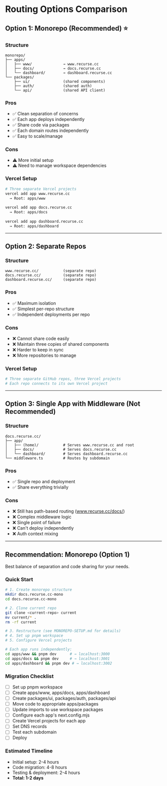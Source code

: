 # Routing Options Comparison

## Option 1: Monorepo (Recommended) ⭐

### Structure
```
monorepo/
├── apps/
│   ├── www/              → www.recurse.cc
│   ├── docs/             → docs.recurse.cc
│   └── dashboard/        → dashboard.recurse.cc
└── packages/
    ├── ui/               (shared components)
    ├── auth/             (shared auth)
    └── api/              (shared API client)
```

### Pros
- ✅ Clean separation of concerns
- ✅ Each app deploys independently
- ✅ Share code via packages
- ✅ Each domain routes independently
- ✅ Easy to scale/manage

### Cons
- ⚠️ More initial setup
- ⚠️ Need to manage workspace dependencies

### Vercel Setup
```bash
# Three separate Vercel projects
vercel add app www.recurse.cc
  → Root: apps/www
  
vercel add app docs.recurse.cc
  → Root: apps/docs
  
vercel add app dashboard.recurse.cc
  → Root: apps/dashboard
```

---

## Option 2: Separate Repos

### Structure
```
www.recurse.cc/           (separate repo)
docs.recurse.cc/          (separate repo)
dashboard.recurse.cc/     (separate repo)
```

### Pros
- ✅ Maximum isolation
- ✅ Simplest per-repo structure
- ✅ Independent deployments per repo

### Cons
- ❌ Cannot share code easily
- ❌ Maintain three copies of shared components
- ❌ Harder to keep in sync
- ❌ More repositories to manage

### Vercel Setup
```bash
# Three separate GitHub repos, three Vercel projects
# Each repo connects to its own Vercel project
```

---

## Option 3: Single App with Middleware (Not Recommended)

### Structure
```
docs.recurse.cc/
├── app/
│   ├── (home)/           # Serves www.recurse.cc and root
│   ├── docs/             # Serves docs.recurse.cc
│   └── dashboard/        # Serves dashboard.recurse.cc
└── middleware.ts         # Routes by subdomain
```

### Pros
- ✅ Single repo and deployment
- ✅ Share everything trivially

### Cons
- ❌ Still has path-based routing (www.recurse.cc/docs/)
- ❌ Complex middleware logic
- ❌ Single point of failure
- ❌ Can't deploy independently
- ❌ Auth context mixing

---

## Recommendation: Monorepo (Option 1)

Best balance of separation and code sharing for your needs.

### Quick Start

```bash
# 1. Create monorepo structure
mkdir docs.recurse.cc-mono
cd docs.recurse.cc-mono

# 2. Clone current repo
git clone <current-repo> current
mv current/* .
rm -rf current

# 3. Restructure (see MONOREPO-SETUP.md for details)
# 4. Set up pnpm workspace
# 5. Configure Vercel projects

# Each app runs independently:
cd apps/www && pnpm dev      # → localhost:3000
cd apps/docs && pnpm dev     # → localhost:3001
cd apps/dashboard && pnpm dev # → localhost:3002
```

### Migration Checklist

- [ ] Set up pnpm workspace
- [ ] Create apps/www, apps/docs, apps/dashboard
- [ ] Create packages/ui, packages/auth, packages/api
- [ ] Move code to appropriate apps/packages
- [ ] Update imports to use workspace packages
- [ ] Configure each app's next.config.mjs
- [ ] Create Vercel projects for each app
- [ ] Set DNS records
- [ ] Test each subdomain
- [ ] Deploy

### Estimated Timeline
- Initial setup: 2-4 hours
- Code migration: 4-8 hours
- Testing & deployment: 2-4 hours
- **Total: 1-2 days**

